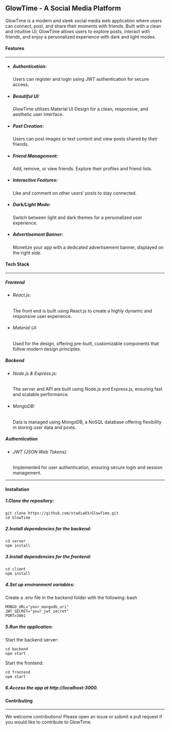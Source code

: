## GlowTime - A Social Media Platform
GlowTime is a modern and sleek social media web application where users can connect, post, and share their moments with friends. Built with a clean and intuitive UI, GlowTime allows users to explore posts, interact with friends, and enjoy a personalized experience with dark and light modes.


####  Features

------------






- ##### Authentication:

  Users can register and login using JWT authentication for secure access.
- ##### Beautiful UI:

  GlowTime utilizes Material UI Design for a clean, responsive, and aesthetic user interface.
- ##### Post Creation:

  Users can post images or text content and view posts shared by their friends.
- ##### Friend Management:

  Add, remove, or view friends. Explore their profiles and friend lists.
- ##### Interactive Features:

  Like and comment on other users’ posts to stay connected.
- ##### Dark/Light Mode:

  Switch between light and dark themes for a personalized user experience.
- #####  Advertisement Banner:

  Monetize your app with a dedicated advertisement banner, displayed on the right side.




####  Tech Stack

------------








##### Frontend
- ###### React.js:
   The front end is built using React.js to create a highly dynamic and responsive user experience.
- ###### Material UI:
   Used for the design, offering pre-built, customizable components that follow modern design principles.

##### Backend
- ###### Node.js & Express.js:

    The server and API are built using Node.js and Express.js, ensuring fast and scalable performance.
- ###### MongoDB:
    Data is managed using MongoDB, a NoSQL database offering flexibility in storing user data and posts.

##### Authentication
- ###### JWT (JSON Web Tokens):
    Implemented for user authentication, ensuring secure login and session management.

------------


#### Installation


##### 1.Clone the repository:

    git clone https://github.com/stadia03/GlowTime.git
    cd GlowTime

##### 2.Install dependencies for the backend:

    cd server
    npm install
##### 3.Install dependencies for the frontend:


    cd client
    npm install
##### 4.Set up environment variables:

Create a .env file in the backend folder with the following:
bash

    MONGO_URL="your_mongodb_uri"
    JWT_SECRET="your_jwt_secret"
    PORT=3001
##### 5.Run the application:

Start the backend server:


    cd backend
    npm start
Start the frontend:


    cd frontend
    npm start
##### 6.Access the app at http://localhost:3000.

#### Contributing

------------


We welcome contributions! Please open an issue or submit a pull request if you would like to contribute to GlowTime.

